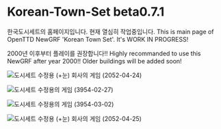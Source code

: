 # Korean-Town-Set beta0.7.1

한국도시세트의 홈페이지입니다. 현재 열심히 작업중입니다. 
This is main page of OpenTTD NewGRF 'Korean Town Set'. It's WORK IN PROGRESS!

2000년 이후부터 플레이를 권장합니다!!
Highly recommanded to use this NewGRF after year 2000!! Older buildings will be added soon!

![도시세트 수정용 (+눈) 회사의 게임 (2052-04-24)](https://github.com/SerpensNebula/Korean-Town-Set/assets/75788864/3bdf169b-36eb-41ae-8e11-763e777db0cb)

![도시세트 수정용의 게임 (3954-02-27)](https://github.com/SerpensNebula/Korean-Town-Set/assets/75788864/70fe0a3c-b806-48d8-8710-e76344328d44)

![도시세트 수정용의 게임 (3954-03-02)](https://github.com/SerpensNebula/Korean-Town-Set/assets/75788864/5f8ec0a2-d5f7-4d71-9ac8-a66a05024901)

![도시세트 수정용 (+눈) 회사의 게임 (2052-04-25)](https://github.com/SerpensNebula/Korean-Town-Set/assets/75788864/ecb21cdf-1021-4a45-ab99-f7010c3ca2e9)
